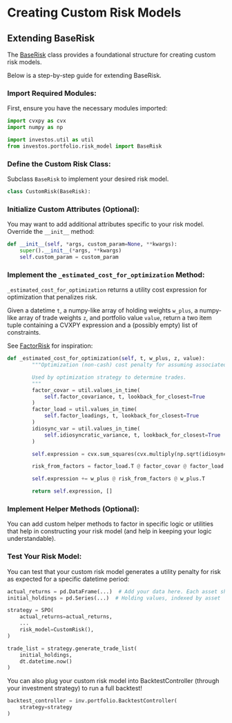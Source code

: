 <h1>Creating Custom Risk Models</h1>

## Extending BaseRisk

The [BaseRisk](https://github.com/ForecastOS/investos/tree/v0.3.10/investos/portfolio/risk_model/base_risk.py) class provides a foundational structure for creating custom risk models.

Below is a step-by-step guide for extending BaseRisk.

### Import Required Modules:

First, ensure you have the necessary modules imported:

```python
import cvxpy as cvx
import numpy as np

import investos.util as util
from investos.portfolio.risk_model import BaseRisk
```

### Define the Custom Risk Class:

Subclass `BaseRisk` to implement your desired risk model.

```python
class CustomRisk(BaseRisk):
```

### Initialize Custom Attributes (Optional):

You may want to add additional attributes specific to your risk model. Override the `__init__` method:

```python
def __init__(self, *args, custom_param=None, **kwargs):
    super().__init__(*args, **kwargs)
    self.custom_param = custom_param
```

### Implement the `_estimated_cost_for_optimization` Method:

`_estimated_cost_for_optimization` returns a utility cost expression for optimization that penalizes risk.

Given a datetime `t`, a numpy-like array of holding weights `w_plus`, a numpy-like array of trade weights `z`, and portfolio value `value`, return a two item tuple containing a CVXPY expression and a (possibly empty) list of constraints.

See [FactorRisk](https://github.com/ForecastOS/investos/tree/v0.3.10/investos/portfolio/risk_model/factor_risk.py) for inspiration:

```python
def _estimated_cost_for_optimization(self, t, w_plus, z, value):
        """Optimization (non-cash) cost penalty for assuming associated asset risk.

        Used by optimization strategy to determine trades.
        """
        factor_covar = util.values_in_time(
            self.factor_covariance, t, lookback_for_closest=True
        )
        factor_load = util.values_in_time(
            self.factor_loadings, t, lookback_for_closest=True
        )
        idiosync_var = util.values_in_time(
            self.idiosyncratic_variance, t, lookback_for_closest=True
        )

        self.expression = cvx.sum_squares(cvx.multiply(np.sqrt(idiosync_var), w_plus))

        risk_from_factors = factor_load.T @ factor_covar @ factor_load

        self.expression += w_plus @ risk_from_factors @ w_plus.T

        return self.expression, []
```

### Implement Helper Methods (Optional):

You can add custom helper methods to factor in specific logic or utilities that help in constructing your risk model (and help in keeping your logic understandable).

### Test Your Risk Model:

You can test that your custom risk model generates a utility penalty for risk as expected for a specific datetime period:

```python
actual_returns = pd.DataFrame(...)  # Add your data here. Each asset should be a column, and it should be indexed by datetime
initial_holdings = pd.Series(...)  # Holding values, indexed by asset

strategy = SPO(
    actual_returns=actual_returns,
    ...
    risk_model=CustomRisk(),
)

trade_list = strategy.generate_trade_list(
    initial_holdings,
    dt.datetime.now()
)
```

You can also plug your custom risk model into BacktestController (through your investment strategy) to run a full backtest!

```python
backtest_controller = inv.portfolio.BacktestController(
    strategy=strategy
)
```
